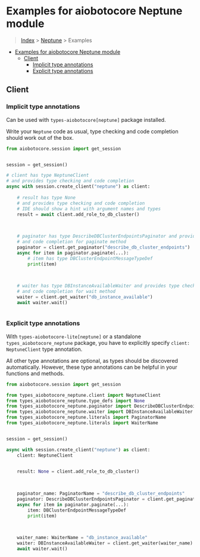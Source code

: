 <a id="examples-for-aiobotocore-neptune-module"></a>

# Examples for aiobotocore Neptune module

> [Index](../README.md) > [Neptune](./README.md) > Examples

- [Examples for aiobotocore Neptune module](#examples-for-aiobotocore-neptune-module)
  - [Client](#client)
    - [Implicit type annotations](#implicit-type-annotations)
    - [Explicit type annotations](#explicit-type-annotations)

<a id="client"></a>

## Client

<a id="implicit-type-annotations"></a>

### Implicit type annotations

Can be used with `types-aiobotocore[neptune]` package installed.

Write your `Neptune` code as usual, type checking and code completion should
work out of the box.

```python
from aiobotocore.session import get_session


session = get_session()

# client has type NeptuneClient
# and provides type checking and code completion
async with session.create_client("neptune") as client:
    
    # result has type None
    # and provides type checking and code completion
    # IDE should show a hint with argument names and types
    result = await client.add_role_to_db_cluster()
    

    
    # paginator has type DescribeDBClusterEndpointsPaginator and provides type checking
    # and code completion for paginate method
    paginator = client.get_paginator("describe_db_cluster_endpoints")
    async for item in paginator.paginate(...):
        # item has type DBClusterEndpointMessageTypeDef
        print(item)
    

    
    # waiter has type DBInstanceAvailableWaiter and provides type checking
    # and code completion for wait method
    waiter = client.get_waiter("db_instance_available")
    await waiter.wait()
    
```

<a id="explicit-type-annotations"></a>

### Explicit type annotations

With `types-aiobotocore-lite[neptune]` or a standalone
`types_aiobotocore_neptune` package, you have to explicitly specify
`client: NeptuneClient` type annotation.

All other type annotations are optional, as types should be discovered
automatically. However, these type annotations can be helpful in your functions
and methods.

```python
from aiobotocore.session import get_session

from types_aiobotocore_neptune.client import NeptuneClient
from types_aiobotocore_neptune.type_defs import None
from types_aiobotocore_neptune.paginator import DescribeDBClusterEndpointsPaginator
from types_aiobotocore_neptune.waiter import DBInstanceAvailableWaiter
from types_aiobotocore_neptune.literals import PaginatorName
from types_aiobotocore_neptune.literals import WaiterName


session = get_session()

async with session.create_client("neptune") as client:
    client: NeptuneClient

    
    result: None = client.add_role_to_db_cluster()
    

    
    paginator_name: PaginatorName = "describe_db_cluster_endpoints"
    paginator: DescribeDBClusterEndpointsPaginator = client.get_paginator(paginator_name)
    async for item in paginator.paginate(...):
        item: DBClusterEndpointMessageTypeDef
        print(item)
    

    
    waiter_name: WaiterName = "db_instance_available"
    waiter: DBInstanceAvailableWaiter = client.get_waiter(waiter_name)
    await waiter.wait()
    
```
